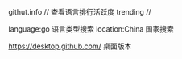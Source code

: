 
githut.info // 查看语言排行活跃度
trending // 










language:go 语言类型搜索
location:China 国家搜索


https://desktop.github.com/     桌面版本
